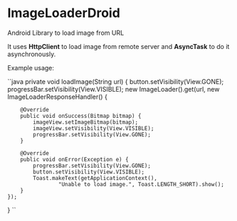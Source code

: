 ImageLoaderDroid
================

Android Library to load image from URL  

It uses **HttpClient** to load image from remote server and **AsyncTask** to do it asynchronously.

Example usage:

``java
private void loadImage(String url) {
	button.setVisibility(View.GONE);
	progressBar.setVisibility(View.VISIBLE);
	new ImageLoader().get(url, new ImageLoaderResponseHandler() {

		@Override
		public void onSuccess(Bitmap bitmap) {
			imageView.setImageBitmap(bitmap);
			imageView.setVisibility(View.VISIBLE);
			progressBar.setVisibility(View.GONE);
		}

		@Override
		public void onError(Exception e) {
			progressBar.setVisibility(View.GONE);
			button.setVisibility(View.VISIBLE);
			Toast.makeText(getApplicationContext(),
					"Unable to load image.", Toast.LENGTH_SHORT).show();
		}
	});
}
``